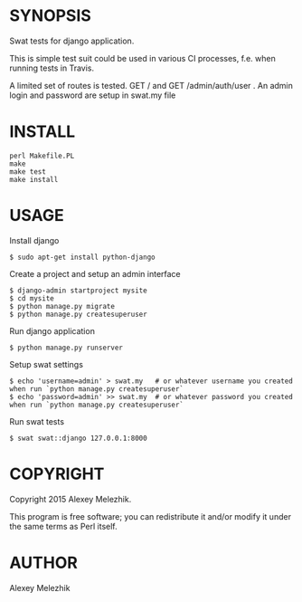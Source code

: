 # SYNOPSIS

Swat tests for django application. 

This is simple test suit could be used in various CI processes, f.e. when running tests in Travis.

A limited set of routes is tested. GET / and GET /admin/auth/user . An admin login and password are setup in swat.my file

# INSTALL

    perl Makefile.PL
    make
    make test
    make install

# USAGE

Install django

    $ sudo apt-get install python-django

Create a project and setup an admin interface

    $ django-admin startproject mysite
    $ cd mysite
    $ python manage.py migrate
    $ python manage.py createsuperuser
    

Run django application

    $ python manage.py runserver

Setup swat settings

    $ echo 'username=admin' > swat.my   # or whatever username you created when run `python manage.py createsuperuser`
    $ echo 'password=admin' >> swat.my  # or whatever password you created when run `python manage.py createsuperuser`

Run swat tests

    $ swat swat::django 127.0.0.1:8000

# COPYRIGHT

Copyright 2015 Alexey Melezhik.

This program is free software; you can redistribute it and/or modify it under the same terms as Perl itself.

# AUTHOR

Alexey Melezhik
